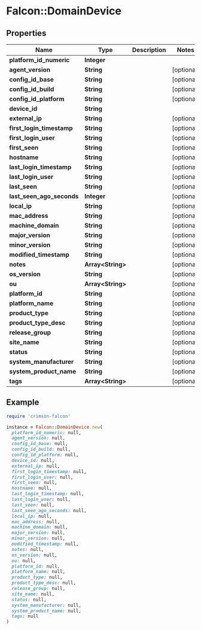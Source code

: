 # Falcon::DomainDevice

## Properties

| Name | Type | Description | Notes |
| ---- | ---- | ----------- | ----- |
| **platform_id_numeric** | **Integer** |  |  |
| **agent_version** | **String** |  | [optional] |
| **config_id_base** | **String** |  | [optional] |
| **config_id_build** | **String** |  | [optional] |
| **config_id_platform** | **String** |  | [optional] |
| **device_id** | **String** |  |  |
| **external_ip** | **String** |  | [optional] |
| **first_login_timestamp** | **String** |  | [optional] |
| **first_login_user** | **String** |  | [optional] |
| **first_seen** | **String** |  | [optional] |
| **hostname** | **String** |  | [optional] |
| **last_login_timestamp** | **String** |  | [optional] |
| **last_login_user** | **String** |  | [optional] |
| **last_seen** | **String** |  | [optional] |
| **last_seen_ago_seconds** | **Integer** |  | [optional] |
| **local_ip** | **String** |  | [optional] |
| **mac_address** | **String** |  | [optional] |
| **machine_domain** | **String** |  | [optional] |
| **major_version** | **String** |  | [optional] |
| **minor_version** | **String** |  | [optional] |
| **modified_timestamp** | **String** |  | [optional] |
| **notes** | **Array&lt;String&gt;** |  | [optional] |
| **os_version** | **String** |  | [optional] |
| **ou** | **Array&lt;String&gt;** |  | [optional] |
| **platform_id** | **String** |  | [optional] |
| **platform_name** | **String** |  | [optional] |
| **product_type** | **String** |  | [optional] |
| **product_type_desc** | **String** |  | [optional] |
| **release_group** | **String** |  | [optional] |
| **site_name** | **String** |  | [optional] |
| **status** | **String** |  | [optional] |
| **system_manufacturer** | **String** |  | [optional] |
| **system_product_name** | **String** |  | [optional] |
| **tags** | **Array&lt;String&gt;** |  | [optional] |

## Example

```ruby
require 'crimson-falcon'

instance = Falcon::DomainDevice.new(
  platform_id_numeric: null,
  agent_version: null,
  config_id_base: null,
  config_id_build: null,
  config_id_platform: null,
  device_id: null,
  external_ip: null,
  first_login_timestamp: null,
  first_login_user: null,
  first_seen: null,
  hostname: null,
  last_login_timestamp: null,
  last_login_user: null,
  last_seen: null,
  last_seen_ago_seconds: null,
  local_ip: null,
  mac_address: null,
  machine_domain: null,
  major_version: null,
  minor_version: null,
  modified_timestamp: null,
  notes: null,
  os_version: null,
  ou: null,
  platform_id: null,
  platform_name: null,
  product_type: null,
  product_type_desc: null,
  release_group: null,
  site_name: null,
  status: null,
  system_manufacturer: null,
  system_product_name: null,
  tags: null
)
```

